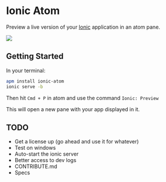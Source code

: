 # Ionic Atom

Preview a live version of your [Ionic](http://www.ionicframework.com) application
in an atom pane.

![](http://i.imgur.com/hiiSpXm.png)

## Getting Started

In your terminal:
```bash
apm install ionic-atom
ionic serve -b
```

Then hit `Cmd + P` in atom and use the command `Ionic: Preview`

This will open a new pane with your app displayed in it.

## TODO
* Get a license up (go ahead and use it for whatever)
* Test on windows
* Auto-start the ionic server
* Better access to dev logs
* CONTRIBUTE.md
* Specs
